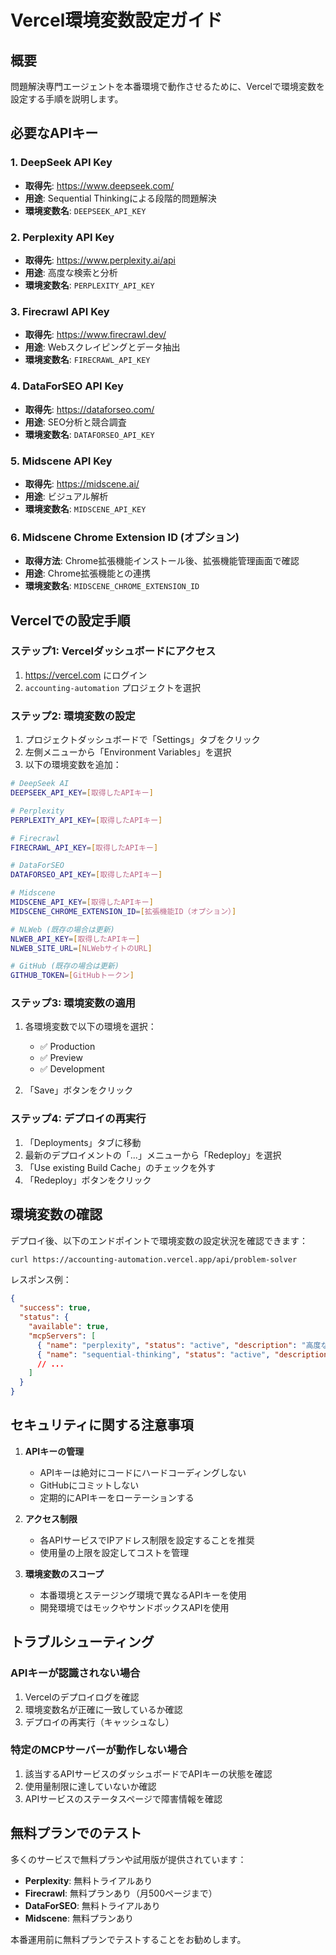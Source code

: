# Vercel環境変数設定ガイド

## 概要

問題解決専門エージェントを本番環境で動作させるために、Vercelで環境変数を設定する手順を説明します。

## 必要なAPIキー

### 1. DeepSeek API Key
- **取得先**: https://www.deepseek.com/
- **用途**: Sequential Thinkingによる段階的問題解決
- **環境変数名**: `DEEPSEEK_API_KEY`

### 2. Perplexity API Key
- **取得先**: https://www.perplexity.ai/api
- **用途**: 高度な検索と分析
- **環境変数名**: `PERPLEXITY_API_KEY`

### 3. Firecrawl API Key
- **取得先**: https://www.firecrawl.dev/
- **用途**: Webスクレイピングとデータ抽出
- **環境変数名**: `FIRECRAWL_API_KEY`

### 4. DataForSEO API Key
- **取得先**: https://dataforseo.com/
- **用途**: SEO分析と競合調査
- **環境変数名**: `DATAFORSEO_API_KEY`

### 5. Midscene API Key
- **取得先**: https://midscene.ai/
- **用途**: ビジュアル解析
- **環境変数名**: `MIDSCENE_API_KEY`

### 6. Midscene Chrome Extension ID (オプション)
- **取得方法**: Chrome拡張機能インストール後、拡張機能管理画面で確認
- **用途**: Chrome拡張機能との連携
- **環境変数名**: `MIDSCENE_CHROME_EXTENSION_ID`

## Vercelでの設定手順

### ステップ1: Vercelダッシュボードにアクセス
1. https://vercel.com にログイン
2. `accounting-automation` プロジェクトを選択

### ステップ2: 環境変数の設定
1. プロジェクトダッシュボードで「Settings」タブをクリック
2. 左側メニューから「Environment Variables」を選択
3. 以下の環境変数を追加：

```bash
# DeepSeek AI
DEEPSEEK_API_KEY=[取得したAPIキー]

# Perplexity
PERPLEXITY_API_KEY=[取得したAPIキー]

# Firecrawl
FIRECRAWL_API_KEY=[取得したAPIキー]

# DataForSEO
DATAFORSEO_API_KEY=[取得したAPIキー]

# Midscene
MIDSCENE_API_KEY=[取得したAPIキー]
MIDSCENE_CHROME_EXTENSION_ID=[拡張機能ID（オプション）]

# NLWeb (既存の場合は更新)
NLWEB_API_KEY=[取得したAPIキー]
NLWEB_SITE_URL=[NLWebサイトのURL]

# GitHub (既存の場合は更新)
GITHUB_TOKEN=[GitHubトークン]
```

### ステップ3: 環境変数の適用
1. 各環境変数で以下の環境を選択：
   - ✅ Production
   - ✅ Preview
   - ✅ Development

2. 「Save」ボタンをクリック

### ステップ4: デプロイの再実行
1. 「Deployments」タブに移動
2. 最新のデプロイメントの「...」メニューから「Redeploy」を選択
3. 「Use existing Build Cache」のチェックを外す
4. 「Redeploy」ボタンをクリック

## 環境変数の確認

デプロイ後、以下のエンドポイントで環境変数の設定状況を確認できます：

```bash
curl https://accounting-automation.vercel.app/api/problem-solver
```

レスポンス例：
```json
{
  "success": true,
  "status": {
    "available": true,
    "mcpServers": [
      { "name": "perplexity", "status": "active", "description": "高度な検索と分析" },
      { "name": "sequential-thinking", "status": "active", "description": "段階的問題解決" },
      // ...
    ]
  }
}
```

## セキュリティに関する注意事項

1. **APIキーの管理**
   - APIキーは絶対にコードにハードコーディングしない
   - GitHubにコミットしない
   - 定期的にAPIキーをローテーションする

2. **アクセス制限**
   - 各APIサービスでIPアドレス制限を設定することを推奨
   - 使用量の上限を設定してコストを管理

3. **環境変数のスコープ**
   - 本番環境とステージング環境で異なるAPIキーを使用
   - 開発環境ではモックやサンドボックスAPIを使用

## トラブルシューティング

### APIキーが認識されない場合
1. Vercelのデプロイログを確認
2. 環境変数名が正確に一致しているか確認
3. デプロイの再実行（キャッシュなし）

### 特定のMCPサーバーが動作しない場合
1. 該当するAPIサービスのダッシュボードでAPIキーの状態を確認
2. 使用量制限に達していないか確認
3. APIサービスのステータスページで障害情報を確認

## 無料プランでのテスト

多くのサービスで無料プランや試用版が提供されています：

- **Perplexity**: 無料トライアルあり
- **Firecrawl**: 無料プランあり（月500ページまで）
- **DataForSEO**: 無料トライアルあり
- **Midscene**: 無料プランあり

本番運用前に無料プランでテストすることをお勧めします。